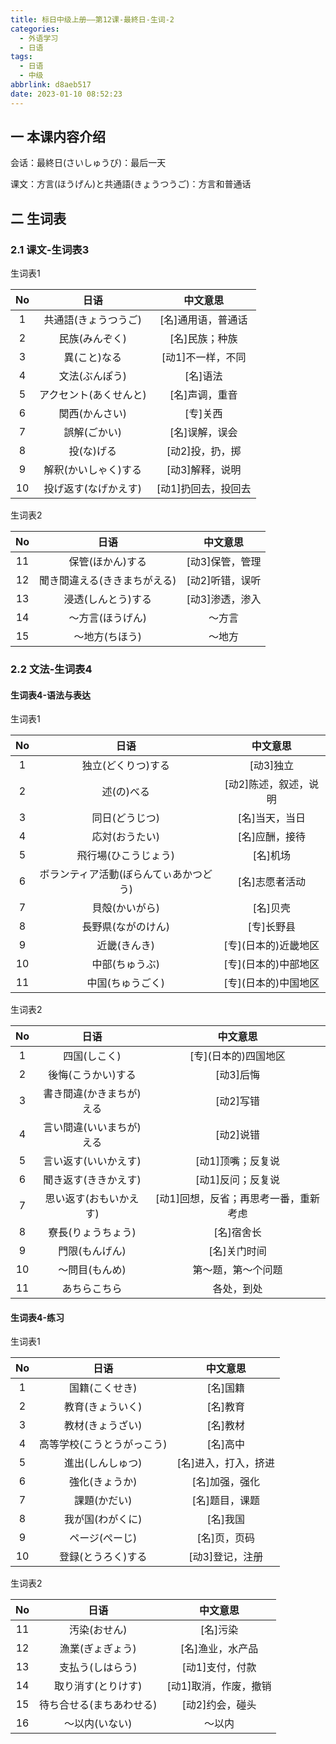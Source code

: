 ```yaml
---
title: 标日中级上册——第12课-最終日-生词-2
categories:
  - 外语学习
  - 日语
tags:
  - 日语
  - 中级
abbrlink: d8aeb517
date: 2023-01-10 08:52:23
---
```

## 一 本课内容介绍

会话：最終日(さいしゅうび)：最后一天

课文：方言(ほうげん)と共通語(きょうつうご)：方言和普通话

<!--more-->

## 二 生词表

### 2.1 课文-生词表3

生词表1

|  No  |          日语          |      中文意思       |
| :--: | :--------------------: | :-----------------: |
|  1   |  共通語(きょうつうご)  | [名]通用语，普通话  |
|  2   |     民族(みんぞく)     |   [名]民族；种族    |
|  3   |      異(こと)なる      |  [动1]不一样，不同  |
|  4   |     文法(ぶんぽう)     |      [名]语法       |
|  5   | アクセント(あくせんと) |   [名]声调，重音    |
|  6   |     関西(かんさい)     |      [专]关西       |
|  7   |      誤解(ごかい)      |   [名]误解，误会    |
|  8   |       投(な)げる       |   [动2]投，扔，掷   |
|  9   |  解釈(かいしゃく)する  |   [动3]解释，说明   |
|  10  |  投げ返す(なげかえす)  | [动1]扔回去，投回去 |

生词表2

|  No  |             日语             |    中文意思     |
| :--: | :--------------------------: | :-------------: |
|  11  |       保管(ほかん)する       | [动3]保管，管理 |
|  12  | 聞き間違える(ききまちがえる) | [动2]听错，误听 |
|  13  |      浸透(しんとう)する      | [动3]渗透，渗入 |
|  14  |       ～方言(ほうげん)       |     ～方言      |
|  15  |        ～地方(ちほう)        |     ～地方      |

### 2.2 文法-生词表4

#### 生词表4-语法与表达

生词表1

|  No  |                  日语                  |       中文意思        |
| :--: | :------------------------------------: | :-------------------: |
|  1   |           独立(どくりつ)する           |       [动3]独立       |
|  2   |               述(の)べる               | [动2]陈述，叙述，说明 |
|  3   |             同日(どうじつ)             |    [名]当天，当日     |
|  4   |             応対(おうたい)             |    [名]应酬，接待     |
|  5   |          飛行場(ひこうじょう)          |       [名]机场        |
|  6   | ボランティア活動(ぼらんてぃあかつどう) |    [名]志愿者活动     |
|  7   |             貝殻(かいがら)             |       [名]贝壳        |
|  8   |           長野県(ながのけん)           |      [专]长野县       |
|  9   |              近畿(きんき)              | [专]\(日本的)近畿地区 |
|  10  |             中部(ちゅうぶ)             | [专]\(日本的)中部地区 |
|  11  |            中国(ちゅうごく)            | [专]\(日本的)中国地区 |

生词表2

|  No  |           日语           |               中文意思                |
| :--: | :----------------------: | :-----------------------------------: |
|  1   |       四国(しこく)       |         [专]\(日本的)四国地区         |
|  2   |    後悔(こうかい)する    |               [动3]后悔               |
|  3   | 書き間違(かきまちが)える |               [动2]写错               |
|  4   | 言い間違(いいまちが)える |               [动2]说错               |
|  5   |   言い返す(いいかえす)   |           [动1]顶嘴；反复说           |
|  6   |   聞き返す(ききかえす)   |           [动1]反问；反复说           |
|  7   |  思い返す(おもいかえす)  | [动1]回想，反省；再思考一番，重新考虑 |
|  8   |    寮長(りょうちょう)    |              [名]宿舍长               |
|  9   |      門限(もんげん)      |             [名]关门时间              |
|  10  |      ～問目(もんめ)      |          第～题，第～个问题           |
|  11  |       あちらこちら       |              各处，到处               |

#### 生词表4-练习

生词表1

|  No  |            日语            |       中文意思       |
| :--: | :------------------------: | :------------------: |
|  1   |       国籍(こくせき)       |       [名]国籍       |
|  2   |      教育(きょういく)      |       [名]教育       |
|  3   |      教材(きょうざい)      |       [名]教材       |
|  4   | 高等学校(こうとうがっこう) |       [名]高中       |
|  5   |      進出(しんしゅつ)      | [名]进入，打入，挤进 |
|  6   |       強化(きょうか)       |    [名]加强，强化    |
|  7   |        課題(かだい)        |    [名]题目，课题    |
|  8   |      我が国(わがくに)      |       [名]我国       |
|  9   |       ページ(ぺーじ)       |     [名]页，页码     |
|  10  |     登録(とうろく)する     |   [动3]登记，注册    |

生词表2

|  No  |           日语           |       中文意思        |
| :--: | :----------------------: | :-------------------: |
|  11  |       汚染(おせん)       |       [名]污染        |
|  12  |     漁業(ぎょぎょう)     |   [名]渔业，水产品    |
|  13  |     支払う(しはらう)     |    [动1]支付，付款    |
|  14  |    取り消す(とりけす)    | [动1]取消，作废，撤销 |
|  15  | 待ち合せる(まちあわせる) |    [动2]约会，碰头    |
|  16  |      ～以内(いない)      |        ～以内         |

